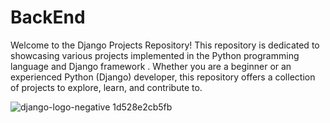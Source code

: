 # BackEnd
Welcome to the Django Projects Repository! This repository is dedicated to showcasing various projects implemented in the Python programming language and Django framework . Whether you are a beginner or an experienced Python (Django) developer, this repository offers a collection of projects to explore, learn, and contribute to.

![django-logo-negative 1d528e2cb5fb](https://github.com/MohammadHoseinJafari/BackEnd/assets/69847503/c875c4fa-bb37-4dba-9aa7-f4b045e0164e)
